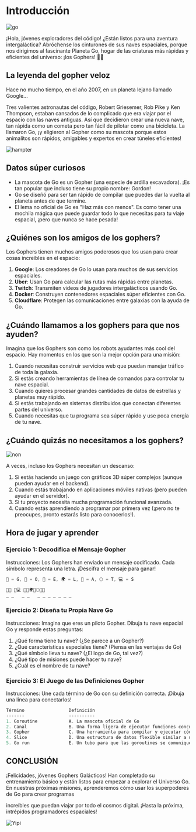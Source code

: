 # Introducción

![go](https://res.cloudinary.com/dukgkrpft/image/upload/v1729452943/lessons/go-la-ardilla-amigable/c01vr6abthbdcoihqize.png)

¡Hola, jóvenes exploradores del código! ¿Están listos para una aventura intergaláctica? Abróchense los cinturones de sus naves espaciales, porque nos dirigimos al fascinante Planeta Go, hogar de las criaturas más rápidas y eficientes del universo: ¡los Gophers! 🚀🐹

## La leyenda del gopher veloz

Hace no mucho tiempo, en el año 2007, en un planeta lejano llamado Google...

Tres valientes astronautas del código, Robert Griesemer, Rob Pike y Ken Thompson, estaban cansados de lo complicado que era viajar por el espacio con las naves antiguas. Así que decidieron crear una nueva nave, tan rápida como un cometa pero tan fácil de pilotar como una bicicleta. La llamaron Go, ¡y eligieron al Gopher como su mascota porque estos animalitos son rápidos, amigables y expertos en crear túneles eficientes!

![hampter](https://res.cloudinary.com/dukgkrpft/image/upload/v1729453126/lessons/go-la-ardilla-amigable/wiadnbjwcy9bev4judqc.jpg)

## Datos súper curiosos

* La mascota de Go es un Gopher (una especie de ardilla excavadora). ¡Es tan popular que incluso tiene su propio nombre: Gordon!
* Go se diseñó para ser tan rápido de compilar que puedes dar la vuelta al planeta antes de que termine.
* El lema no oficial de Go es "Haz más con menos". Es como tener una mochila mágica que puede guardar todo lo que necesitas para tu viaje espacial, ¡pero que nunca se hace pesada!

## ¿Quiénes son los amigos de los gophers?

Los Gophers tienen muchos amigos poderosos que los usan para crear cosas increíbles en el espacio:

1. **Google**: Los creadores de Go lo usan para muchos de sus servicios espaciales.
2. **Uber**: Usan Go para calcular las rutas más rápidas entre planetas.
3. **Twitch**: Transmiten videos de jugadores intergalácticos usando Go.
4. **Docker**: Construyen contenedores espaciales súper eficientes con Go.
5. **Cloudflare**: Protegen las comunicaciones entre galaxias con la ayuda de Go.

## ¿Cuándo llamamos a los gophers para que nos ayuden?

Imagina que los Gophers son como los robots ayudantes más cool del espacio. Hay momentos en los que son la mejor opción para una misión:

1. Cuando necesitas construir servicios web que puedan manejar tráfico de toda la galaxia.
2. Si estás creando herramientas de línea de comandos para controlar tu nave espacial.
3. Cuando quieres procesar grandes cantidades de datos de estrellas y planetas muy rápido.
4. Si estás trabajando en sistemas distribuidos que conectan diferentes partes del universo.
5. Cuando necesitas que tu programa sea súper rápido y use poca energía de tu nave.

## ¿Cuándo quizás no necesitamos a los gophers?

![non](https://res.cloudinary.com/dukgkrpft/image/upload/v1729453198/lessons/go-la-ardilla-amigable/mpfgmb68zwkgpzfaybju.png)

A veces, incluso los Gophers necesitan un descanso:

1. Si estás haciendo un juego con gráficos 3D súper complejos (aunque pueden ayudar en el backend).
2. Cuando estás trabajando en aplicaciones móviles nativas (pero pueden ayudar en el servidor).
3. Si tu proyecto necesita mucha programación funcional avanzada.
4. Cuando estás aprendiendo a programar por primera vez (¡pero no te preocupes, pronto estarás listo para conocerlos!).

## Hora de jugar y aprender

### Ejercicio 1: Decodifica el Mensaje Gopher

Instrucciones: Los Gophers han enviado un mensaje codificado. Cada símbolo representa una letra. ¡Descifra el mensaje para ganar!

```go
🐹 = G, 🚀 = O, 🌟 = E, 🌍 = L, 🌈 = A, 🌕 = T, 💻 = S

🐹🚀 🌟💻 🐹🌈🌍🌈🌕🌟🚀
_ _   _ _   _ _ _ _ _ _ _
```

### Ejercicio 2: Diseña tu Propia Nave Go

Instrucciones: Imagina que eres un piloto Gopher. Dibuja tu nave espacial Go y responde estas preguntas:

1. ¿Qué forma tiene tu nave? (¿Se parece a un Gopher?)
2. ¿Qué características especiales tiene? (Piensa en las ventajas de Go)
3. ¿Qué símbolo lleva tu nave? (¿El logo de Go, tal vez?)
4. ¿Qué tipo de misiones puede hacer tu nave?
5. ¿Cuál es el nombre de tu nave?

### Ejercicio 3: El Juego de las Definiciones Gopher

Instrucciones: Une cada término de Go con su definición correcta. ¡Dibuja una línea para conectarlos!

```go
Término                 Definición
-------                 ----------
1. Goroutine            A. La mascota oficial de Go
2. Canal                B. Una forma ligera de ejecutar funciones concurrentemente
3. Gopher               C. Una herramienta para compilar y ejecutar código Go
4. Slice                D. Una estructura de datos flexible similar a un array
5. Go run               E. Un tubo para que las goroutines se comuniquen
```

## CONCLUSIÓN

¡Felicidades, jóvenes Gophers Galácticos! Han completado su entrenamiento básico y están listos para empezar a explorar el Universo Go. En nuestras próximas misiones, aprenderemos cómo usar los superpoderes de Go para crear programas

increíbles que puedan viajar por todo el cosmos digital. ¡Hasta la próxima, intrépidos programadores espaciales!

![Yipi](https://res.cloudinary.com/dukgkrpft/image/upload/v1729378761/lessons/felicidades-yipi/jczrx7hhw88cvrfnmiae.jpg)
